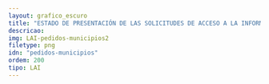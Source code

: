 ```yaml
---
layout: grafico_escuro
title: "ESTADO DE PRESENTACIÓN DE LAS SOLICITUDES DE ACCESO A LA INFORMACIÓN EN LOS MUNICIPIOS"
descricao:
img: LAI-pedidos-municipios2
filetype: png
idn: "pedidos-municipios"
ordem: 200
tipo: LAI
---
```

